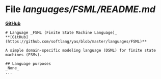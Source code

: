 # File _languages/FSML/README.md_
**[GitHub](https://github.com/softlang/yas/blob/master/languages/FSML/README.md)**
```
# Language _FSML (Finite State Machine Language)_
**[GitHub](https://github.com/softlang/yas/blob/master/languages/FSML)**

A simple domain-specific modeling language (DSML) for finite state machines (FSMs).

## Language purposes
_None_
...
```
